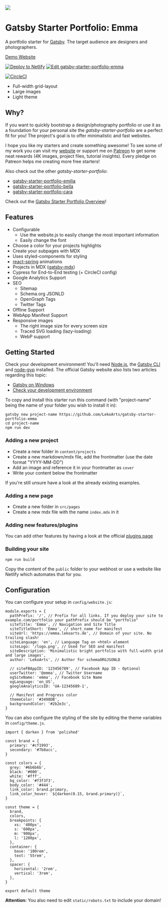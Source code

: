 ![](https://i.imgur.com/M0nwIVi.png)

# Gatsby Starter Portfolio: Emma

A portfolio starter for [Gatsby](https://www.gatsbyjs.org/). The target audience are designers and photographers.

[Demo Website](https://emma.lekoarts.de)

[![Deploy to Netlify](https://www.netlify.com/img/deploy/button.svg)](https://app.netlify.com/start/deploy?repository=https://github.com/LekoArts/gatsby-starter-portfolio-emma) [![Edit gatsby-starter-portfolio-emma](https://codesandbox.io/static/img/play-codesandbox.svg)](https://codesandbox.io/s/github/LekoArts/gatsby-starter-portfolio-emma/tree/master/)

[![CircleCI](https://circleci.com/gh/LekoArts/gatsby-starter-portfolio-emma.svg?style=svg)](https://circleci.com/gh/LekoArts/gatsby-starter-portfolio-emma)

- Full-width grid-layout
- Large images
- Light theme

## Why?

If you want to quickly bootstrap a design/photography portfolio or use it as a foundation for your personal site the *gatsby-starter-portfolio* are a perfect fit for you! The project's goal is to offer minimalistic and fast websites. 

I hope you like my starters and create something awesome! To see some of my work you can visit my [website](https://www.lekoarts.de) or support me on [Patreon](https://www.patreon.com/lekoarts) to get some neat rewards (4K images, project files, tutorial insights). Every pledge on Patreon helps me creating more free starters!

Also check out the other *gatsby-starter-portfolio*:
- [gatsby-starter-portfolio-emilia](https://github.com/LekoArts/gatsby-starter-portfolio-emilia)
- [gatsby-starter-portfolio-bella](https://github.com/LekoArts/gatsby-starter-portfolio-bella)
- [gatsby-starter-portfolio-cara](https://github.com/LekoArts/gatsby-starter-portfolio-cara)

Check out the [Gatsby Starter Portfolio Overview](https://gatsby-starter-portfolio.netlify.com/)!

## Features

- Configurable
    - Use the website.js to easily change the most important information
    - Easily change the font
- Choose a color for your projects highlights
- Create your subpages with MDX
- Uses styled-components for styling
- [react-spring](https://github.com/react-spring/react-spring) animations
- Projects in MDX ([gatsby-mdx](https://github.com/ChristopherBiscardi/gatsby-mdx))
- Cypress for End-to-End testing (+ CircleCI config)
- Google Analytics Support
- SEO
    - Sitemap
    - Schema.org JSONLD
    - OpenGraph Tags
    - Twitter Tags
- Offline Support
- WebApp Manifest Support
- Responsive images
    - The right image size for every screen size
    - Traced SVG loading (lazy-loading)
    - WebP support

## Getting Started

Check your development environment! You'll need [Node.js](https://nodejs.org/en/), the [Gatsby CLI](https://www.gatsbyjs.org/docs/) and [node-gyp](https://github.com/nodejs/node-gyp#installation) installed. The official Gatsby website also lists two articles regarding this topic:
- [Gatsby on Windows](https://www.gatsbyjs.org/docs/gatsby-on-windows/)
- [Check your development environment](https://www.gatsbyjs.org/tutorial/part-zero/)

To copy and install this starter run this command (with "project-name" being the name of your folder you wish to install it in):

```
gatsby new project-name https://github.com/LekoArts/gatsby-starter-portfolio-emma
cd project-name
npm run dev
```

### Adding a new project
- Create a new folder in `content/projects`
- Create a new markdown/mdx file, add the frontmatter (use the date format "YYYY-MM-DD")
- Add an image and reference it in your frontmatter as `cover`
- Write your content below the frontmatter

If you're still unsure have a look at the already existing examples.

### Adding a new page
- Create a new folder in `src/pages`
- Create a new mdx file with the name `index.mdx` in it

### Adding new features/plugins

You can add other features by having a look at the official [plugins page](https://www.gatsbyjs.org/docs/plugins/)

### Building your site

```
npm run build
```
Copy the content of the `public` folder to your webhost or use a website like Netlify which automates that for you.

## Configuration

You can configure your setup in `config/website.js`:

```JS
module.exports = {
  pathPrefix: '/', // Prefix for all links. If you deploy your site to example.com/portfolio your pathPrefix should be "portfolio"
  siteTitle: 'Emma', // Navigation and Site Title
  siteTitleShort: 'Emma', // short_name for manifest
  siteUrl: 'https://emma.lekoarts.de', // Domain of your site. No trailing slash!
  siteLanguage: 'en', // Language Tag on <html> element
  siteLogo: '/logo.png', // Used for SEO and manifest
  siteDescription: 'Minimalistic bright portfolio with full-width grid and large images',
  author: 'LekoArts', // Author for schemaORGJSONLD

  // siteFBAppID: '123456789', // Facebook App ID - Optional
  userTwitter: '@emma', // Twitter Username
  ogSiteName: 'emma', // Facebook Site Name
  ogLanguage: 'en_US',
  googleAnalyticsID: 'UA-12345689-1',

  // Manifest and Progress color
  themeColor: '#3498DB',
  backgroundColor: '#2b2e3c',
}
```

You can also configure the styling of the site by editing the theme variables in `config/theme.js`.

```JS
import { darken } from 'polished'

const brand = {
  primary: '#cf1993',
  secondary: '#7b8acc',
}

const colors = {
  grey: '#6b6b6b',
  black: '#000',
  white: '#fff',
  bg_color: '#f3f3f3',
  body_color: '#444',
  link_color: brand.primary,
  link_color_hover: `${darken(0.15, brand.primary)}`,
}

const theme = {
  brand,
  colors,
  breakpoints: {
    xs: '400px',
    s: '600px',
    m: '900px',
    l: '1200px',
  },
  container: {
    base: '100rem',
    text: '55rem',
  },
  spacer: {
    horizontal: '2rem',
    vertical: '3rem',
  },
}

export default theme
```

**Attention:** You also need to edit `static/robots.txt` to include your domain!
